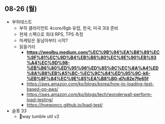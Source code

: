 
## 08-26 (월)

- 부하테스트
	- 부하 클라이언트 4core/8gb 유럽, 한국, 미국 3대 준비
	- 현재 스펙으로 최대 RPS, TPS 측정 
	- 마케팅은 동남아부터 시작?
	- 읽을거리
		- **https://weolbu.medium.com/%EC%9B%94%EA%B8%89%EC%9F%81%EC%9D%B4%EB%B6%80%EC%9E%90%EB%93%A4%EC%9D%98-%EB%B6%80%ED%95%98%ED%85%8C%EC%8A%A4%ED%8A%B8%EB%A5%BC-%EC%9C%84%ED%95%9C-k6-%EB%8F%84%EC%9E%85%EA%B8%B0-d7c82e7fe65f**
		- https://aws.amazon.com/ko/blogs/korea/how-to-loading-test-based-on-aws/
		- https://aws.amazon.com/ko/blogs/tech/wonderwall-perform-load-testing/
		- https://hyewoncc.github.io/load-test/
- 슬롯 33
	- way tumble util v2